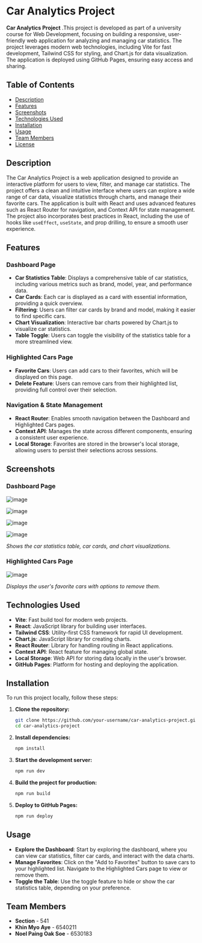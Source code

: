 # Car Analytics Project

**Car Analytics Project** .This project is developed as part of a university course for Web Development, focusing on building a responsive, user-friendly web application for analyzing and managing car statistics. The project leverages modern web technologies, including Vite for fast development, Tailwind CSS for styling, and Chart.js for data visualization. The application is deployed using GitHub Pages, ensuring easy access and sharing.

## Table of Contents
- [Description](#description)
- [Features](#features)
- [Screenshots](#screenshots)
- [Technologies Used](#technologies-used)
- [Installation](#installation)
- [Usage](#usage)
- [Team Members](#team-members)
- [License](#license)

## Description

The Car Analytics Project is a web application designed to provide an interactive platform for users to view, filter, and manage car statistics. The project offers a clean and intuitive interface where users can explore a wide range of car data, visualize statistics through charts, and manage their favorite cars. The application is built with React and uses advanced features such as React Router for navigation, and Context API for state management. The project also incorporates best practices in React, including the use of hooks like `useEffect`, `useState`, and prop drilling, to ensure a smooth user experience.

## Features

### Dashboard Page
- **Car Statistics Table**: Displays a comprehensive table of car statistics, including various metrics such as brand, model, year, and performance data.
- **Car Cards**: Each car is displayed as a card with essential information, providing a quick overview.
- **Filtering**: Users can filter car cards by brand and model, making it easier to find specific cars.
- **Chart Visualization**: Interactive bar charts powered by Chart.js to visualize car statistics.
- **Table Toggle**: Users can toggle the visibility of the statistics table for a more streamlined view.

### Highlighted Cars Page
- **Favorite Cars**: Users can add cars to their favorites, which will be displayed on this page.
- **Delete Feature**: Users can remove cars from their highlighted list, providing full control over their selection.

### Navigation & State Management
- **React Router**: Enables smooth navigation between the Dashboard and Highlighted Cars pages.
- **Context API**: Manages the state across different components, ensuring a consistent user experience.
- **Local Storage**: Favorites are stored in the browser's local storage, allowing users to persist their selections across sessions.

## Screenshots

### Dashboard Page

![image](https://github.com/user-attachments/assets/1e86c5f0-9034-4da6-adc2-ee2d4dc97d5d)


![image](https://github.com/user-attachments/assets/a3cc8b93-dd4c-47b1-87af-42a33a32d139)


![image](https://github.com/user-attachments/assets/5adf9024-1fc5-4132-912e-c4b0afceb626)


![image](https://github.com/user-attachments/assets/1790e039-f00d-4c16-87ee-4e433b630e9b)




*Shows the car statistics table, car cards, and chart visualizations.*



### Highlighted Cars Page

![image](https://github.com/user-attachments/assets/176e90d4-92d7-4566-85f7-9b26eb64fb64)

*Displays the user's favorite cars with options to remove them.*

## Technologies Used

- **Vite**: Fast build tool for modern web projects.
- **React**: JavaScript library for building user interfaces.
- **Tailwind CSS**: Utility-first CSS framework for rapid UI development.
- **Chart.js**: JavaScript library for creating charts.
- **React Router**: Library for handling routing in React applications.
- **Context API**: React feature for managing global state.
- **Local Storage**: Web API for storing data locally in the user's browser.
- **GitHub Pages**: Platform for hosting and deploying the application.

## Installation

To run this project locally, follow these steps:

1. **Clone the repository:**
   ```bash
   git clone https://github.com/your-username/car-analytics-project.git
   cd car-analytics-project

2. **Install dependencies:**
   ```bash
   npm install
   
3. **Start the development server:**
   ```bash
   npm run dev
   
   
4. **Build the project for production:**
   ```bash
   npm run build

5. **Deploy to GitHub Pages:**
   ```bash
   npm run deploy

## Usage

- **Explore the Dashboard**: Start by exploring the dashboard, where you can view car statistics, filter car cards, and interact with the data charts.
- **Manage Favorites**: Click on the "Add to Favorites" button to save cars to your highlighted list. Navigate to the Highlighted Cars page to view or remove them.
- **Toggle the Table**: Use the toggle feature to hide or show the car statistics table, depending on your preference.

## Team Members

- **Section** - 541
- **Khin Myo Aye** - 6540211
- **Noel Paing Oak Soe** - 6530183





